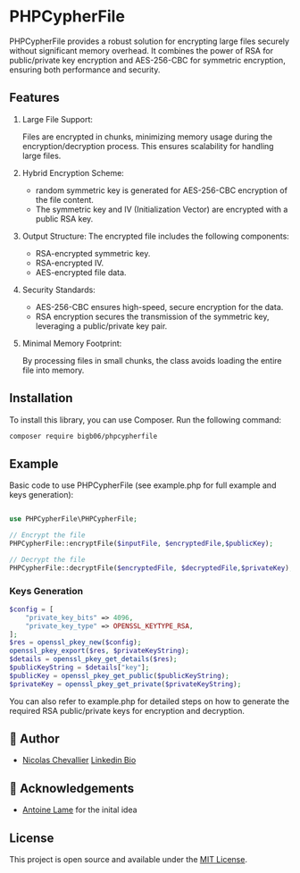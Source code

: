 
# PHPCypherFile
PHPCypherFile provides a robust solution for encrypting large files securely without significant memory overhead. It combines the power of RSA for public/private key encryption and AES-256-CBC for symmetric encryption, ensuring both performance and security.


## Features

1. Large File Support:

    Files are encrypted in chunks, minimizing memory usage during the encryption/decryption process. This ensures scalability for handling large files.

2. Hybrid Encryption Scheme:

    - random symmetric key is generated for AES-256-CBC encryption of the file content.
    - The symmetric key and IV (Initialization Vector) are encrypted with a public RSA key.
	
3.	Output Structure:
The encrypted file includes the following components:
    - RSA-encrypted symmetric key.
    - RSA-encrypted IV.
    - AES-encrypted file data.

4.	Security Standards:
    - AES-256-CBC ensures high-speed, secure encryption for the data.
    - RSA encryption secures the transmission of the symmetric key, leveraging a public/private key pair.

5.	Minimal Memory Footprint:

    By processing files in small chunks, the class avoids loading the entire file into memory.


## Installation
To install this library, you can use Composer. Run the following command:

```bash
composer require bigb06/phpcypherfile
```

## Example

Basic code to use PHPCypherFile (see example.php for full example and keys generation):

```php

use PHPCypherFile\PHPCypherFile;

// Encrypt the file
PHPCypherFile::encryptFile($inputFile, $encryptedFile,$publicKey);

// Decrypt the file
PHPCypherFile::decryptFile($encryptedFile, $decryptedFile,$privateKey);
```

### Keys Generation
```php
$config = [
    "private_key_bits" => 4096,
    "private_key_type" => OPENSSL_KEYTYPE_RSA,
];
$res = openssl_pkey_new($config);
openssl_pkey_export($res, $privateKeyString);
$details = openssl_pkey_get_details($res);
$publicKeyString = $details["key"];
$publicKey = openssl_pkey_get_public($publicKeyString);
$privateKey = openssl_pkey_get_private($privateKeyString);
```
You can also refer to example.php for detailed steps on how to generate the required RSA public/private keys for encryption and decryption.

## 🙇 Author
- [Nicolas Chevallier](https://www.nicolas-chevallier.fr/) [Linkedin Bio](https://www.linkedin.com/in/nicolas-chevallier-525677/)
     
## 🙇 Acknowledgements      
- [Antoine Lame](https://medium.com/@antoine.lame/how-to-encrypt-files-with-php-f4adead297de) for the inital idea

## License
This project is open source and available under the [MIT License](LICENSE).